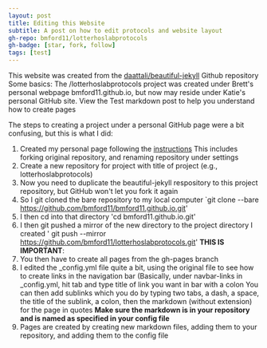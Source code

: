 ```yaml
---
layout: post
title: Editing this Website
subtitle: A post on how to edit protocols and website layout
gh-repo: bmford11/lotterhoslabprotocols
gh-badge: [star, fork, follow]
tags: [test]
---
```


This website was created from the [daattali/beautiful-jekyll](https://github.com/daattali/beautiful-jekyll#readme) Github repository
Some basics:
The /lotterhoslabprotocols project was created under Brett's personal webpage bmford11.github.io, but now may reside under Katie's personal GitHub site.
View the Test markdown post to help you understand how to create pages

The steps to creating a project under a personal GitHub page were a bit confusing, but this is what I did:
1. Created my personal page following the [instructions](https://github.com/daattali/beautiful-jekyll#readme)
This includes forking original repository, and renaming repository under settings
2. Create a new repository for project with title of project (e.g., lotterhoslabprotocols)
3. Now you need to duplicate the beautiful-jekyll respository to this project repository, but GitHub won't let you fork it again
4. So I git cloned the bare repository to my local computer
`git clone --bare https://github.com/bmford11/bmford11.github.io.git'
5. I then cd into that directory
'cd bmford11.github.io.git'
6. I then git pushed a mirror of the new directory to the project directory I created
' git push --mirror https://github.com/bmford11/lotterhoslabprotocols.git'
**THIS IS IMPORTANT**:
7. You then have to create all pages from the gh-pages branch
8. I edited the \_config.yml file quite a bit, using the original file to see how to create links in the navigation bar
(Basically, under navbar-links in \_config.yml, hit tab and type title of link you want in bar with a colon
You can then add sublinks which you do by typing two tabs, a dash, a space, the title of the sublink,  a colon, then the markdown (without extension) for the page in quotes
**Make sure the markdown is in your repository and is named as specified in your config file**
9. Pages are created by creating new markdown files, adding them to your repository, and adding them to the config file

